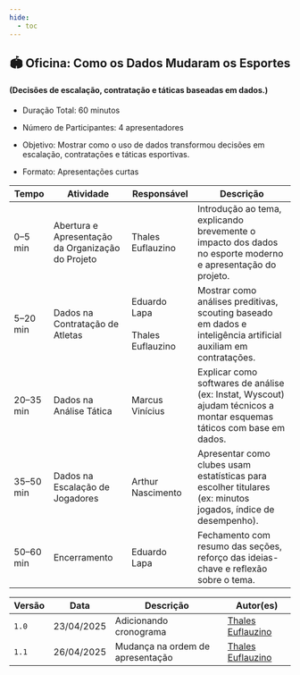 ```yaml
---
hide:
  - toc
---
```



## 🏟️ Oficina: Como os Dados Mudaram os Esportes 

#### (Decisões de escalação, contratação e táticas baseadas em dados.)

- Duração Total: 60 minutos

- Número de Participantes: 4 apresentadores

- Objetivo: Mostrar como o uso de dados transformou decisões em escalação, contratações e táticas esportivas.

- Formato: Apresentações curtas

Tempo | Atividade | Responsável | Descrição |
----- | --------- | ----------- | --------- |
0–5 min | Abertura e Apresentação da Organização do Projeto | Thales Euflauzino  | Introdução ao tema, explicando brevemente o impacto dos dados no esporte moderno e apresentação do projeto. |
5–20 min | Dados na Contratação de Atletas | Eduardo Lapa<br><br> Thales Euflauzino  | Mostrar como análises preditivas, scouting baseado em dados e inteligência artificial auxiliam em contratações.|
20–35 min | Dados na Análise Tática | Marcus Vinícius   | Explicar como softwares de análise (ex: Instat, Wyscout) ajudam técnicos a montar esquemas táticos com base em dados.|
35–50 min | Dados na Escalação de Jogadores | Arthur Nascimento  | Apresentar como clubes usam estatísticas para escolher titulares (ex: minutos jogados, índice de desempenho).|
50–60 min | Encerramento  | Eduardo Lapa | Fechamento com resumo das seções, reforço das ideias-chave e reflexão sobre o tema.|

| Versão | Data | Descrição | Autor(es) |
| ------ | ---- | --------- | --------- |
|`1.0`|23/04/2025| Adicionando cronograma | [Thales Euflauzino](https://github.com/thaleseuflauzino) |
|`1.1`|26/04/2025| Mudança na ordem de apresentação | [Thales Euflauzino](https://github.com/thaleseuflauzino) |